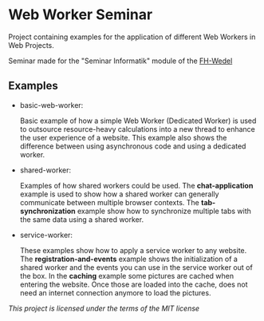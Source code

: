 # Web Worker Seminar

Project containing examples for the application of different Web Workers in Web Projects.

Seminar made for the "Seminar Informatik" module of the [FH-Wedel](https://www.fh-wedel.de/)

## Examples
* basic-web-worker:
  
  Basic example of how a simple Web Worker (Dedicated Worker) is used to outsource resource-heavy calculations into a new thread to enhance the user experience of a website. This example also shows the difference between using asynchronous code and using a dedicated worker.

* shared-worker:

  Examples of how shared workers could be used. The __chat-application__ example is used to show how a shared worker can generally communicate between multiple browser contexts. The __tab-synchronization__ example show how to synchronize multiple tabs with the same data using a shared worker.

* service-worker:

  These examples show how to apply a service worker to any website. The __registration-and-events__ example shows the initialization of a shared worker and the events you can use in the service worker out of the box. In the __caching__ example some pictures are cached when entering the website. Once those are loaded into the cache, does not need an internet connection anymore to load the pictures.

_This project is licensed under the terms of the MIT license_